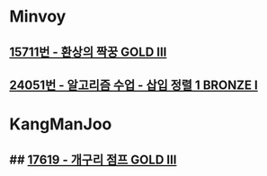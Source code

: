 # Minvoy
## [15711번 - 환상의 짝꿍 GOLD III](https://www.acmicpc.net/problem/15711)
## [24051번 - 알고리즘 수업 - 삽입 정렬 1 BRONZE I](https://www.acmicpc.net/problem/15711)

# KangManJoo
## ## [17619 - 개구리 점프 GOLD III](https://www.acmicpc.net/problem/17619)
